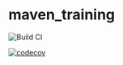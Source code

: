 # maven_training

![Build CI](https://github.com/Nergiz-Turgut/maven_training/actions/workflows/build.yml/badge.svg)  

[![codecov](https://codecov.io/gh/Nergiz-Turgut/maven_training/branch/main/graph/badge.svg?token=2O0TGVZ9MO)](https://codecov.io/gh/Nergiz-Turgut/maven_training)


